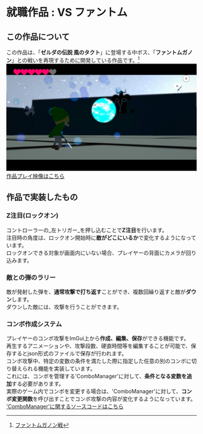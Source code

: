 # 就職作品 : **VS ファントム**
## この作品について
この作品は、「**ゼルダの伝説 風のタクト**」に登場する中ボス、「**ファントムガノン**」との戦いを再現するために開発している作品です。[^1]
![ゲームプレイ画像](Github/ラリー時画像.png)
[作品プレイ映像はこちら](https://youtu.be/x2WuLgSkXnI)
[^1]: [ファントムガノン戦](https://www.youtube.com/watch?v=9eoUYuAO9wI)

## 作品で実装したもの
### Z注目(ロックオン)
コントローラーの_左トリガー_を押し込むことで**Z注目**を行います。  
注目時の角度は、ロックオン開始時に**敵がどこにいるか**で変化するようになっています。  
ロックオンできる対象が画面内にいない場合、プレイヤーの背面にカメラが回り込みます。

### 敵との弾のラリー
敵が発射した弾を、**通常攻撃で打ち返す**ことができ、複数回繰り返すと敵が**ダウン**します。  
ダウンした敵には、攻撃を行うことができます。

### コンボ作成システム
プレイヤーのコンボ攻撃をImGui上から**作成、編集、保存**ができる機能です。  
再生するアニメーションや、攻撃段数、硬直時間等を編集することが可能で、保存するとjson形式のファイルで保存が行われます。  
コンボ攻撃中、特定の変数の条件を満たした際に指定した任意の別のコンボに切り替えられる機能を実装しています。  
これには、コンボを管理する'ComboManager'に対して、**条件となる変数を追加**する必要があります。  
実際のゲーム内でコンボを変更する場合は、'ComboManager'に対して、**コンボ変更関数**を呼び出すことでコンボ攻撃の内容が変化するようになっています。
['ComboManager'に関するソースコードはこちら](https://github.com/Yuki-Toyoda/KEngine/tree/WPO_00_dev/App/GameObject/User/Player/Combo)
